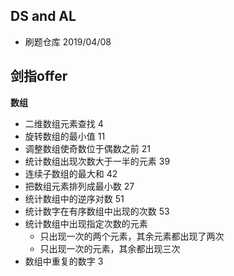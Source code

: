 ## DS and AL

 - 刷题仓库 2019/04/08


## 剑指offer

**数组**
 - 二维数组元素查找 4
 - 旋转数组的最小值 11
 - 调整数组使奇数位于偶数之前 21
 - 统计数组出现次数大于一半的元素 39
 - 连续子数组的最大和 42
 - 把数组元素排列成最小数 27
 - 统计数组中的逆序对数 51
 - 统计数字在有序数组中出现的次数 53
 - 统计数组中出现指定次数的元素 
    - 只出现一次的两个元素，其余元素都出现了两次
    - 只出现一次的元素，其余都出现三次
 - 数组中重复的数字 3
 

